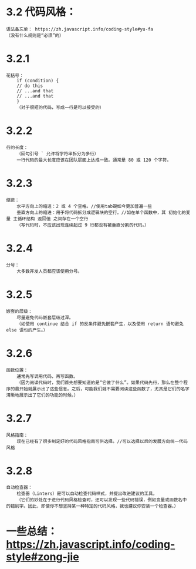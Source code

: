 # 3.2 代码风格：
    语法备忘单： https://zh.javascript.info/coding-style#yu-fa
    （没有什么规则是“必须”的）
# 3.2.1
    花括号：
        if (condition) {
        // do this
        // ...and that
        // ...and that
        }
        （对于很短的代码，写成一行是可以接受的）
# 3.2.2
    行的长度：
        （回勾引号 ` 允许将字符串拆分为多行）
        一行代码的最大长度应该在团队层面上达成一致。通常是 80 或 120 个字符。
# 3.2.3
    缩进：
        水平方向上的缩进：2 或 4 个空格。//使用tab键如今更加普遍一些
        垂直方向上的缩进：用于将代码拆分成逻辑块的空行。//如在单个函数中，其 初始化的变量 主循环结构 返回值 之间存在一个空行
        （写代码时，不应该出现连续超过 9 行都没有被垂直分割的代码。）
# 3.2.4
    分号：
        大多数开发人员都应该使用分号。
# 3.2.5
    嵌套的层级：
        尽量避免代码嵌套层级过深。
        （如使用 continue 结合 if 的反条件避免嵌套产生，以及使用 return 语句避免 else 语句的产生。）
# 3.2.6 
    函数位置：
        通常先写调用代码，再写函数。
        （因为阅读代码时，我们首先想要知道的是“它做了什么”。如果代码先行，那么在整个程序的最开始就展示出了这些信息。之后，可能我们就不需要阅读这些函数了，尤其是它们的名字清晰地展示出了它们的功能的时候。）
# 3.2.7
    风格指南：
        现在已经有了很多制定好的代码风格指南可供选择。//可以选择以后的发展方向统一代码风格
# 3.2.8
    自动检查器：
        检查器（Linters）是可以自动检查代码样式，并提出改进建议的工具。
        （它们的妙处在于进行代码风格检查时，还可以发现一些代码错误，例如变量或函数名中的错别字。因此，即使你不想坚持某一种特定的代码风格，我也建议你安装一个检查器。）
# 一些总结： https://zh.javascript.info/coding-style#zong-jie